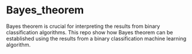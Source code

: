 # Bayes_theorem
Bayes theorem is crucial for interpreting the results from binary classification algorithms. This repo show how Bayes theorem can be established using the results from a binary classification machine learning algorithm.

